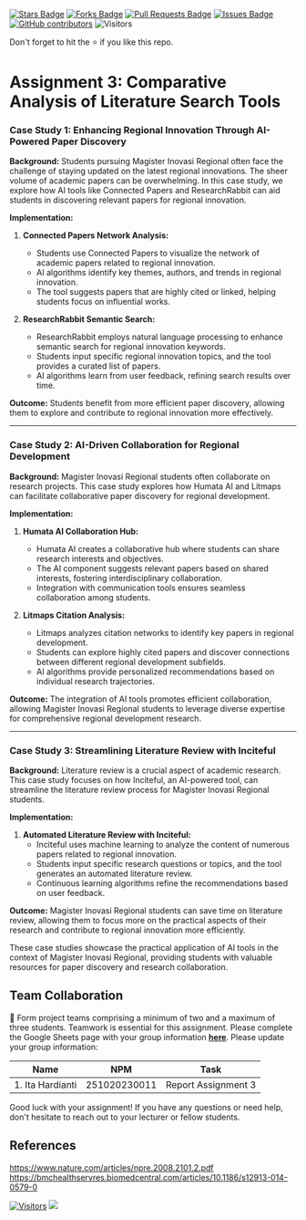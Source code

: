 <a href="https://github.com/drshahizan/AI-Innovation/stargazers"><img src="https://img.shields.io/github/stars/drshahizan/AI-Innovation" alt="Stars Badge"/></a>
<a href="https://github.com/drshahizan/AI-Innovation/network/members"><img src="https://img.shields.io/github/forks/drshahizan/AI-Innovation" alt="Forks Badge"/></a>
<a href="https://github.com/drshahizan/AI-Innovation/pulls"><img src="https://img.shields.io/github/issues-pr/drshahizan/AI-Innovation" alt="Pull Requests Badge"/></a>
<a href="https://github.com/drshahizan/AI-Innovation"><img src="https://img.shields.io/github/issues/drshahizan/AI-Innovation" alt="Issues Badge"/></a>
<a href="https://github.com/drshahizan/AI-Innovation/graphs/contributors"><img alt="GitHub contributors" src="https://img.shields.io/github/contributors/drshahizan/AI-Innovation?color=2b9348"></a>
![Visitors](https://api.visitorbadge.io/api/visitors?path=https%3A%2F%2Fgithub.com%2Fdrshahizan%2FAI-Innovation&labelColor=%23d9e3f0&countColor=%23697689&style=flat)

Don't forget to hit the :star: if you like this repo.

# Assignment 3: Comparative Analysis of Literature Search Tools

### Case Study 1: Enhancing Regional Innovation Through AI-Powered Paper Discovery

**Background:**
Students pursuing Magister Inovasi Regional often face the challenge of staying updated on the latest regional innovations. The sheer volume of academic papers can be overwhelming. In this case study, we explore how AI tools like Connected Papers and ResearchRabbit can aid students in discovering relevant papers for regional innovation.

**Implementation:**
1. **Connected Papers Network Analysis:**
   - Students use Connected Papers to visualize the network of academic papers related to regional innovation.
   - AI algorithms identify key themes, authors, and trends in regional innovation.
   - The tool suggests papers that are highly cited or linked, helping students focus on influential works.

2. **ResearchRabbit Semantic Search:**
   - ResearchRabbit employs natural language processing to enhance semantic search for regional innovation keywords.
   - Students input specific regional innovation topics, and the tool provides a curated list of papers.
   - AI algorithms learn from user feedback, refining search results over time.

**Outcome:**
Students benefit from more efficient paper discovery, allowing them to explore and contribute to regional innovation more effectively.

---

### Case Study 2: AI-Driven Collaboration for Regional Development

**Background:**
Magister Inovasi Regional students often collaborate on research projects. This case study explores how Humata AI and Litmaps can facilitate collaborative paper discovery for regional development.

**Implementation:**
1. **Humata AI Collaboration Hub:**
   - Humata AI creates a collaborative hub where students can share research interests and objectives.
   - The AI component suggests relevant papers based on shared interests, fostering interdisciplinary collaboration.
   - Integration with communication tools ensures seamless collaboration among students.

2. **Litmaps Citation Analysis:**
   - Litmaps analyzes citation networks to identify key papers in regional development.
   - Students can explore highly cited papers and discover connections between different regional development subfields.
   - AI algorithms provide personalized recommendations based on individual research trajectories.

**Outcome:**
The integration of AI tools promotes efficient collaboration, allowing Magister Inovasi Regional students to leverage diverse expertise for comprehensive regional development research.

---

### Case Study 3: Streamlining Literature Review with Inciteful

**Background:**
Literature review is a crucial aspect of academic research. This case study focuses on how Inciteful, an AI-powered tool, can streamline the literature review process for Magister Inovasi Regional students.

**Implementation:**
1. **Automated Literature Review with Inciteful:**
   - Inciteful uses machine learning to analyze the content of numerous papers related to regional innovation.
   - Students input specific research questions or topics, and the tool generates an automated literature review.
   - Continuous learning algorithms refine the recommendations based on user feedback.

**Outcome:**
Magister Inovasi Regional students can save time on literature review, allowing them to focus more on the practical aspects of their research and contribute to regional innovation more efficiently.

These case studies showcase the practical application of AI tools in the context of Magister Inovasi Regional, providing students with valuable resources for paper discovery and research collaboration.


## Team Collaboration
🚀 Form project teams comprising a minimum of two and a maximum of three students. Teamwork is essential for this assignment. Please complete the Google Sheets page with your group information [**here**](https://docs.google.com/spreadsheets/d/1tAnUHQd5M5c7zkO8qUQbfIthm5echltQCH52H2UBGr4/edit#gid=2105041612). Please update your group information:

| Name          | NPM  | Task            |
| ------------ | -------------- | --------------- |
| 1. Ita Hardianti | 251020230011 | Report Assignment 3 |



Good luck with your assignment! If you have any questions or need help, don't hesitate to reach out to your lecturer or fellow students.


## References
https://www.nature.com/articles/npre.2008.2101.2.pdf
https://bmchealthservres.biomedcentral.com/articles/10.1186/s12913-014-0579-0

[![Visitors](https://api.visitorbadge.io/api/visitors?path=https%3A%2F%2Fgithub.com%2Fdrshahizan&labelColor=%23697689&countColor=%23555555&style=plastic)](https://visitorbadge.io/status?path=https%3A%2F%2Fgithub.com%2Fdrshahizan)
![](https://hit.yhype.me/github/profile?user_id=81284918)

